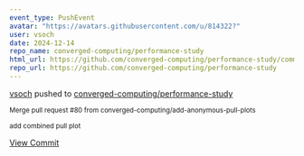 ```yaml
---
event_type: PushEvent
avatar: "https://avatars.githubusercontent.com/u/814322?"
user: vsoch
date: 2024-12-14
repo_name: converged-computing/performance-study
html_url: https://github.com/converged-computing/performance-study/commit/76b36818d6ece67c05e4f12b463e2642f842e425
repo_url: https://github.com/converged-computing/performance-study
---
```


<a href='https://github.com/vsoch' target='_blank'>vsoch</a> pushed to <a href='https://github.com/converged-computing/performance-study' target='_blank'>converged-computing/performance-study</a>

<small>Merge pull request #80 from converged-computing/add-anonymous-pull-plots

add combined pull plot</small>

<a href='https://github.com/converged-computing/performance-study/commit/76b36818d6ece67c05e4f12b463e2642f842e425' target='_blank'>View Commit</a>